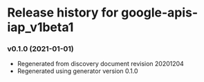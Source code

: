 # Release history for google-apis-iap_v1beta1

### v0.1.0 (2021-01-01)

* Regenerated from discovery document revision 20201204
* Regenerated using generator version 0.1.0

